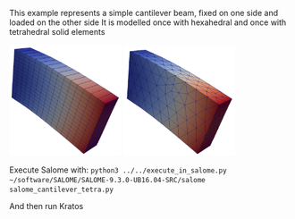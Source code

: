 This example represents a simple cantilever beam, fixed on one side and loaded on the other side
It is modelled once with hexahedral and once with tetrahedral solid elements

<img src="pictures/mesh_hexa.png" width="200">
<img src="pictures/mesh_tetra.png" width="200">

Execute Salome with: `python3 ../../execute_in_salome.py ~/software/SALOME/SALOME-9.3.0-UB16.04-SRC/salome salome_cantilever_tetra.py`

And then run Kratos